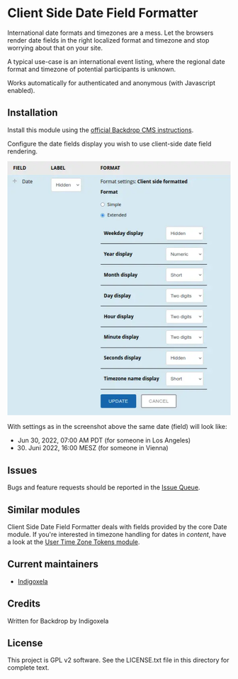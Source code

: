 # Client Side Date Field Formatter

International date formats and timezones are a mess. Let the browsers render
date fields in the right localized format and timezone and stop worrying
about that on your site.

A typical use-case is an international event listing, where the regional
date format and timezone of potential participants is unknown.

Works automatically for authenticated and anonymous (with Javascript
enabled).

## Installation

Install this module using the [official Backdrop CMS instructions](https://docs.backdropcms.org/documentation/extend-with-modules).

Configure the date fields display you wish to use client-side date field
rendering.

![Display settings](https://raw.githubusercontent.com/backdrop-contrib/cs_date_formatter/1.x-1.x/screenshots/display-settings.webp)

With settings as in the screenshot above the same date (field) will look like:

- Jun 30, 2022, 07:00 AM PDT (for someone in Los Angeles)
- 30. Juni 2022, 16:00 MESZ (for someone in Vienna)

## Issues

Bugs and feature requests should be reported in the [Issue Queue](https://github.com/backdrop-contrib/cs_date_formatter/issues).

## Similar modules

Client Side Date Field Formatter deals with fields provided by the core Date
module.
If you're interested in timezone handling for dates in _content_, have a look at
the [User Time Zone Tokens module](https://backdropcms.org/project/utz_tokens).

## Current maintainers

* [Indigoxela](https://github.com/indigoxela)

## Credits

Written for Backdrop by Indigoxela

## License

This project is GPL v2 software. See the LICENSE.txt file in this directory for complete text.
